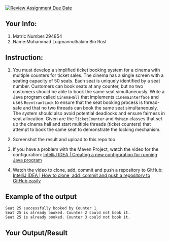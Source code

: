 [![Review Assignment Due Date](https://classroom.github.com/assets/deadline-readme-button-22041afd0340ce965d47ae6ef1cefeee28c7c493a6346c4f15d667ab976d596c.svg)](https://classroom.github.com/a/2CJ6hL0W)
## Your Info:
1. Matric Number:294854
1. Name:Muhammad Luqmannulhakim Bin Rosl

## Instruction:

1.	You must develop a simplified ticket booking system for a cinema with multiple counters for ticket sales. The cinema has a single screen with a seating capacity of 50 seats. Each seat is uniquely identified by a seat number. Customers can book seats at any counter, but no two customers should be able to book the same seat simultaneously. Write a Java program called `CinemaHall` that implements `CinemaInterface` and uses `ReentrantLock` to ensure that the seat booking process is thread-safe and that no two threads can book the same seat simultaneously. The system should also avoid potential deadlocks and ensure fairness in seat allocation. Given are the `TicketCounter` and `MyMain` classes that set up the cinema hall and start multiple threads (ticket counters) that attempt to book the same seat to demonstrate the locking mechanism.

1. Screenshot the result and upload to this repo too.

1. If you have a problem with the Maven Project, watch the video for the configuration: [IntelliJ IDEA | Creating a new configuration for running Java program](https://youtu.be/h2DT2SsPX1M)
1. Watch the video to clone, add, commit and push a repository to GitHub: [IntelliJ IDEA | How to clone, add, commit and push a repository to GitHub easily](https://youtu.be/RXV3Yusr0SI)

## Example of the output
```
Seat 25 successfully booked by Counter 1
Seat 25 is already booked. Counter 2 could not book it.
Seat 25 is already booked. Counter 3 could not book it.
```

## Your Output/Result
